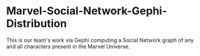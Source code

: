# Marvel-Social-Network-Gephi-Distribution
This is our team's work via Gephi computing a Social Network graph of any and all characters present in the Marvel Universe.
